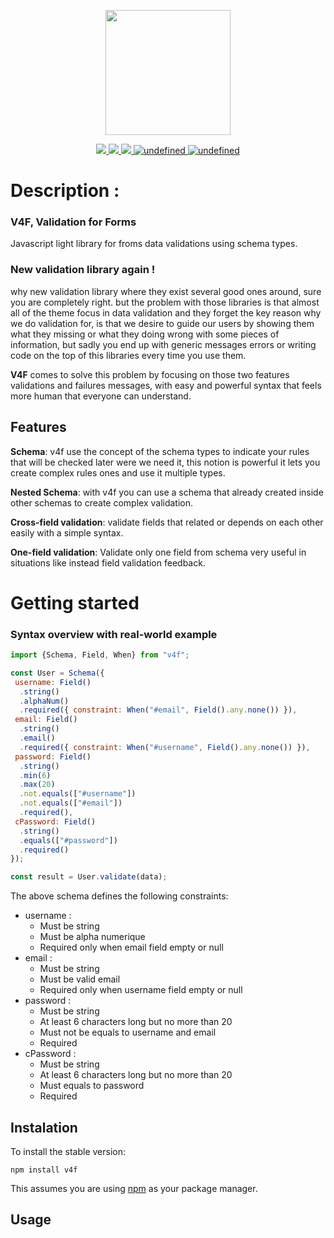 <p align="center">
  <a href="#">
<img style="center" src="https://i.ibb.co/XVSH26K/Text-placeholder.png" width="200" height="200">
  </a>
</p>

<p align="center">
  <a href="https://circleci.com/gh/reyx7/v4f/tree/master">
     <img style="center" src="https://circleci.com/gh/reyx7/v4f/tree/master.svg?style=svg&circle-token=dd21504e80b5908041a89229c6585f112bfaef52">
  </a>
      <a href="https://codecov.io/gh/reyx7/v4f">
     <img style="center" src="https://codecov.io/gh/reyx7/v4f/branch/master/graph/badge.svg?token=tfmtpJgkJK">
  </a>
    <a href="https://badge.fury.io/js/v4f">
     <img style="center" src="https://badge.fury.io/js/v4f.svg">
  </a>

  <a href="https://badge.fury.io/js/v4f">
  <img alt="undefined" src="https://img.shields.io/bundlephobia/min/v4f.svg">
  </a>
  <a href="https://github.com/reyx7/v4f/blob/master/LICENSE">
  <img alt="undefined" src="https://img.shields.io/npm/l/v4f.svg">
  </a>
</p>


# Description :
### V4F, Validation for Forms
Javascript light library for froms data validations using schema types.
###  New validation library again   !

why new validation library where they exist several good ones around, sure you are completely right. but the problem with those libraries is that almost all of the theme focus in data validation and they forget the key reason why we do validation for, is that we desire to guide our users by showing them what they missing or what they doing wrong with  some pieces of information, but sadly  you end up with generic messages errors or writing code on  the top of this libraries every time you use them.

**V4F** comes to solve this problem by focusing on those two features validations and failures messages, with easy and powerful syntax that feels more human that everyone can understand.

##  Features 

**Schema**: v4f use the concept of the schema types to indicate your rules that will be checked later were we need it, this notion is powerful it lets you create complex rules ones and use it multiple types.

**Nested Schema**: with v4f you can use a schema that already created inside other schemas to create complex validation.  

**Cross-field validation**: validate fields that related or depends on each other easily with a simple syntax.

**One-field validation**: Validate only one field from schema very useful in situations like instead field validation feedback.

# Getting started

###  Syntax overview with real-world example
```javascript
import {Schema, Field, When} from "v4f";

const User = Schema({
 username: Field()
  .string()
  .alphaNum()
  .required({ constraint: When("#email", Field().any.none()) }),
 email: Field()
  .string()
  .email()
  .required({ constraint: When("#username", Field().any.none()) }),
 password: Field()
  .string()
  .min(6)
  .max(20)
  .not.equals(["#username"])
  .not.equals(["#email"])
  .required(),
 cPassword: Field()
  .string()
  .equals(["#password"])
  .required()
});

const result = User.validate(data);

```

The above schema defines the following constraints:

 - username :
	 - Must be string
	 - Must be alpha numerique
	 - Required only when email field empty or null 
 - email :
	 - Must be string
	 - Must be valid email
	 - Required only when username field empty or null 
 - password :
	 - Must be string
	 - At least 6 characters long but no more than 20
	 - Must not be equals to username and email 
	 - Required
  - cPassword :
	 - Must be string
	 - At least 6 characters long but no more than 20
	 - Must equals to password
	 - Required

## Instalation

To install the stable version:
```shell
npm install v4f
```
This assumes you are using [npm](https://www.npmjs.com/) as your package manager.

## Usage
